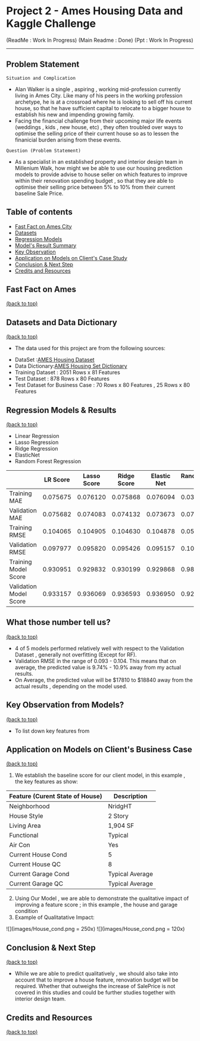 # Project 2 - Ames Housing Data and Kaggle Challenge
(ReadMe : Work In Progress)
(Main Readme : Done)
(Ppt : Work In Progress)

___
Problem Statement
---
`Situation and Complication`
* Alan Walker is a single , aspiring , working mid-profession currently living in Ames City. Like many of his peers in the working profession archetype, he is at a crossroad where he is looking to sell off his current house, so that he have sufficient capital to relocate to a bigger house to establish his new and impending growing family.
* Facing the financial challenge from their upcoming major life events (weddings , kids , new house, etc) , they often troubled over ways to optimise the selling price of their current house so as to lessen the finanicial burden arising from these events.

`Question (Problem Statement)`
* As a specialist in an established property and interior design team in Millenium Walk, how might we be able to use our housing prediction models to provide advise to house seller on which features to improve within their renovation spending budget , so that they are able to optimise their selling price between 5% to 10% from their current baseline Sale Price.

<a name = 'content_page'></a>
## Table of contents
* [Fast Fact on Ames City](#General-Info)
* [Datasets](#Data-Dictionary)
* [Regression Models](#Model)
* [Model's Result Summary](#Summary)
* [Key Observation](#Observation)
* [Application on Models on Client's Case Study](#Application)
* [Conclusion & Next Step](#Conclusion)
* [Credits and Resources](#Credits)

<a name = 'General-Info'></a>
## Fast Fact on Ames
[(back to top)](#content_page)


<a name = 'Data-Dictionary'></a>
## Datasets and Data Dictionary
[(back to top)](#content_page)
* The data used for this project are from the following sources:

- DataSet :[AMES Housing Dataset](https://www.kaggle.com/c/dsi-us-11-project-2-regression-challenge/data)
- Data Dictionary:[AMES Housing Set Dictionary](http://jse.amstat.org/v19n3/decock/DataDocumentation.txt)
- Training Dataset : 2051 Rows x 81 Features
- Test Dataset : 878 Rows x 80 Features
- Test Dataset for Business Case : 70 Rows x 80 Features , 25 Rows x 80 Features

<a name = 'Model'></a>
## Regression Models & Results
[(back to top)](#content_page)
* Linear Regression
* Lasso Regression
* Ridge Regression
* ElasticNet
* Random Forest Regression

|  | LR Score | Lasso Score | Ridge Score | Elastic Net | RandomForest Score |
|---|---|---|---|---|---|
| Training MAE | 0.075675 | 0.076120 | 0.075868 | 0.076094 | 0.035783 |
| Validation MAE | 0.075682 | 0.074083 | 0.074132 | 0.073673 | 0.075893 |
| Training RMSE | 0.104065 | 0.104905 | 0.104630 | 0.104878 | 0.052334 |
| Validation RMSE | 0.097977 | 0.095820 | 0.095426 | 0.095157 | 0.103696 |
| Training Model Score | 0.930951 | 0.929832 | 0.930199 | 0.929868 | 0.982537 |
| Validation Model Score | 0.933157 | 0.936069 | 0.936593 | 0.936950 | 0.925127 |

<a name = 'Summary'></a>
## What those number tell us?
[(back to top)](#content_page)
* 4 of 5 models performed relatively well with respect to the Validation Dataset , generally not overfitting (Except for RF).
* Validation RMSE in the range of 0.093 - 0.104. This means that on average, the predicted value is 9.74% - 10.9% away from my actual results.
* On Average, the predicted value will be $17810 to $18840 away from the actual results , depending on the model used.


<a name = 'Observation'></a>
## Key Observation from Models?
[(back to top)](#content_page)

* To list down key features from

<a name = 'Observation'></a>
## Application on Models on Client's Business Case
[(back to top)](#content_page)

1. We establish the baseline score for our client model, in this example , the key features as show:

| Feature (Curent State of House) | Description |
|---|---|
| Neighborhood | NridgHT |
| House Style  | 2 Story |
| Living Area  | 1,904 SF |
| Functional  | Typical |
| Air Con  | Yes |
| Current House Cond | 5 |
| Current House QC | 8 |
| Current Garage Cond | Typical Average |
| Current Garage QC | Typical Average |

2. Using Our Model , we are able to demonstrate the qualitative impact of improving a feature score ; in this example , the house and garage condition
3. Example of Qualitatative Impact:

![](images/House_cond.png = 250x) ![](images/House_cond.png = 120x)


<a name = 'Conclusion'></a>
## Conclusion & Next Step
[(back to top)](#content_page)


* While we are able to predict qualitatively , we should also take into account that to improve a house feature, renovation budget will be required. Whether that outweighs the increase of SalePrice is not covered in this studies and could be further studies together with interior design team.

<a name = 'Credits'></a>
## Credits and Resources
[(back to top)](#content_page)
